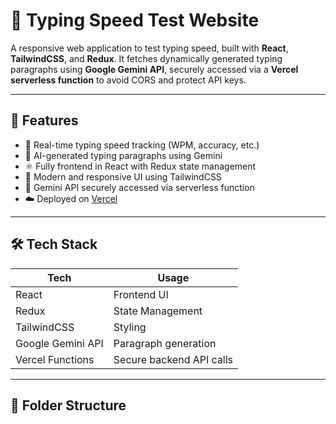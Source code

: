 # 🧠 Typing Speed Test Website

A responsive web application to test typing speed, built with **React**, **TailwindCSS**, and **Redux**. It fetches dynamically generated typing paragraphs using **Google Gemini API**, securely accessed via a **Vercel serverless function** to avoid CORS and protect API keys.

---

## 🚀 Features

- 🧾 Real-time typing speed tracking (WPM, accuracy, etc.)
- 🧠 AI-generated typing paragraphs using Gemini
- ⚛️ Fully frontend in React with Redux state management
- 🎨 Modern and responsive UI using TailwindCSS
- 🔐 Gemini API securely accessed via serverless function
- ☁️ Deployed on [Vercel](https://vercel.com)

---

## 🛠️ Tech Stack

| Tech              | Usage                    |
| ----------------- | ------------------------ |
| React             | Frontend UI              |
| Redux             | State Management         |
| TailwindCSS       | Styling                  |
| Google Gemini API | Paragraph generation     |
| Vercel Functions  | Secure backend API calls |

---

## 📁 Folder Structure
